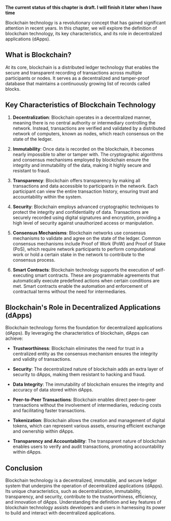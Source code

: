 **The current status of this chapter is draft. I will finish it later when I have time**

Blockchain technology is a revolutionary concept that has gained significant attention in recent years. In this chapter, we will explore the definition of blockchain technology, its key characteristics, and its role in decentralized applications (dApps).

What is Blockchain?
-------------------

At its core, blockchain is a distributed ledger technology that enables the secure and transparent recording of transactions across multiple participants or nodes. It serves as a decentralized and tamper-proof database that maintains a continuously growing list of records called blocks.

Key Characteristics of Blockchain Technology
--------------------------------------------

1. **Decentralization**: Blockchain operates in a decentralized manner, meaning there is no central authority or intermediary controlling the network. Instead, transactions are verified and validated by a distributed network of computers, known as nodes, which reach consensus on the state of the ledger.

2. **Immutability**: Once data is recorded on the blockchain, it becomes nearly impossible to alter or tamper with. The cryptographic algorithms and consensus mechanisms employed by blockchain ensure the integrity and immutability of the data, making it highly secure and resistant to fraud.

3. **Transparency**: Blockchain offers transparency by making all transactions and data accessible to participants in the network. Each participant can view the entire transaction history, ensuring trust and accountability within the system.

4. **Security**: Blockchain employs advanced cryptographic techniques to protect the integrity and confidentiality of data. Transactions are securely recorded using digital signatures and encryption, providing a high level of security against unauthorized access or manipulation.

5. **Consensus Mechanisms**: Blockchain networks use consensus mechanisms to validate and agree on the state of the ledger. Common consensus mechanisms include Proof of Work (PoW) and Proof of Stake (PoS), which require network participants to perform computational work or hold a certain stake in the network to contribute to the consensus process.

6. **Smart Contracts**: Blockchain technology supports the execution of self-executing smart contracts. These are programmable agreements that automatically execute predefined actions when certain conditions are met. Smart contracts enable the automation and enforcement of contractual terms without the need for intermediaries.

Blockchain's Role in Decentralized Applications (dApps)
-------------------------------------------------------

Blockchain technology forms the foundation for decentralized applications (dApps). By leveraging the characteristics of blockchain, dApps can achieve:

* **Trustworthiness**: Blockchain eliminates the need for trust in a centralized entity as the consensus mechanism ensures the integrity and validity of transactions.

* **Security**: The decentralized nature of blockchain adds an extra layer of security to dApps, making them resistant to hacking and fraud.

* **Data Integrity**: The immutability of blockchain ensures the integrity and accuracy of data stored within dApps.

* **Peer-to-Peer Transactions**: Blockchain enables direct peer-to-peer transactions without the involvement of intermediaries, reducing costs and facilitating faster transactions.

* **Tokenization**: Blockchain allows the creation and management of digital tokens, which can represent various assets, ensuring efficient exchange and ownership within dApps.

* **Transparency and Accountability**: The transparent nature of blockchain enables users to verify and audit transactions, promoting accountability within dApps.

Conclusion
----------

Blockchain technology is a decentralized, immutable, and secure ledger system that underpins the operation of decentralized applications (dApps). Its unique characteristics, such as decentralization, immutability, transparency, and security, contribute to the trustworthiness, efficiency, and innovation of dApps. Understanding the definition and key features of blockchain technology assists developers and users in harnessing its power to build and interact with decentralized applications.
